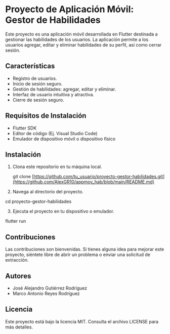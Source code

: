 # Proyecto de Aplicación Móvil: Gestor de Habilidades

Este proyecto es una aplicación móvil desarrollada en Flutter destinada a gestionar las habilidades de los usuarios. La aplicación permite a los usuarios agregar, editar y eliminar habilidades de su perfil, así como cerrar sesión.

## Características

- Registro de usuarios.
- Inicio de sesión seguro.
- Gestión de habilidades: agregar, editar y eliminar.
- Interfaz de usuario intuitiva y atractiva.
- Cierre de sesión seguro.

## Requisitos de Instalación

- Flutter SDK
- Editor de código (Ej. Visual Studio Code)
- Emulador de dispositivo móvil o dispositivo físico

## Instalación

1. Clona este repositorio en tu máquina local.

   git clone [https://github.com/tu_usuario/proyecto-gestor-habilidades.git](https://github.com/AlexGR10/appmov_hab/blob/main/README.md)

2. Navega al directorio del proyecto.
   
  cd proyecto-gestor-habilidades

3. Ejecuta el proyecto en tu dispositivo o emulador.

  flutter run

## Contribuciones
Las contribuciones son bienvenidas. Si tienes alguna idea para mejorar este proyecto, siéntete libre de abrir un problema o enviar una solicitud de extracción.

## Autores
- José Alejandro Gutiérrez Rodríguez
- Marco Antonio Reyes Rodríguez

## Licencia
Este proyecto está bajo la licencia MIT. Consulta el archivo LICENSE para más detalles.
